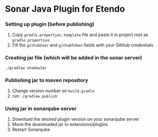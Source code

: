 # Sonar Java Plugin for Etendo

### Setting up plugin (before publishing)
1. Copy `gradle.properties.template` file and paste it in project root as `gradle.properties`
2. Fill the `githubUser` and `githubToken` fields with your GitHub credentials

### Creating jar file (which will be added in the sonar server)

`./gradlew shadowJar`

### Publishing jar to maven repository

1. Change version number on `build.gradle`
2. run `./gradlew publish`

### Using jar in sonarqube server
1. Download the desired plugin version on your sonarqube server
2. Move the downloaded jar to extensions/plugins
3. Restart Sonarqube